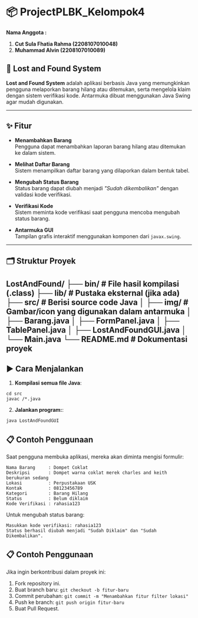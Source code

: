 # 📦 ProjectPLBK_Kelompok4

**Nama Anggota :**
1. **Cut Sula Fhatia Rahma (2208107010048)**
2. **Muhammad Alvin (2208107010089)**

## 🧾 Lost and Found System

**Lost and Found System** adalah aplikasi berbasis Java yang memungkinkan pengguna melaporkan barang hilang atau ditemukan, serta mengelola klaim dengan sistem verifikasi kode. Antarmuka dibuat menggunakan Java Swing agar mudah digunakan.

---

## ✨ Fitur

- **Menambahkan Barang**  
  Pengguna dapat menambahkan laporan barang hilang atau ditemukan ke dalam sistem.

- **Melihat Daftar Barang**  
  Sistem menampilkan daftar barang yang dilaporkan dalam bentuk tabel.

- **Mengubah Status Barang**  
  Status barang dapat diubah menjadi *"Sudah dikembalikan"* dengan validasi kode verifikasi.

- **Verifikasi Kode**  
  Sistem meminta kode verifikasi saat pengguna mencoba mengubah status barang.

- **Antarmuka GUI**  
  Tampilan grafis interaktif menggunakan komponen dari `javax.swing`.

---

## 🗂️ Struktur Proyek

LostAndFound/ ├── bin/ # File hasil kompilasi (.class) ├── lib/ # Pustaka eksternal (jika ada) ├── src/ # Berisi source code Java │ ├── img/ # Gambar/icon yang digunakan dalam antarmuka │ ├── Barang.java │ ├── FormPanel.java │ ├── TablePanel.java │ ├── LostAndFoundGUI.java │ └── Main.java └── README.md # Dokumentasi proyek
---

## ▶️ Cara Menjalankan

1. **Kompilasi semua file Java**:

```
cd src
javac /*.java
```
2. **Jalankan program:**:

```
java LostAndFoundGUI
```

## 📋 Contoh Penggunaan

Saat pengguna membuka aplikasi, mereka akan diminta mengisi formulir:
```
Nama Barang     : Dompet Coklat
Deskripsi       : Dompet warna coklat merek charles and keith berukuran sedang
Lokasi          : Perpustakaan USK
Kontak          : 08123456789
Kategori        : Barang Hilang
Status          : Belum diklaim
Kode Verifikasi : rahasia123

```
Untuk mengubah status barang:
```
Masukkan kode verifikasi: rahasia123
Status berhasil diubah menjadi "Sudah Diklaim" dan "Sudah Dikembalikan".

```

## 📋 Contoh Penggunaan

Jika ingin berkontribusi dalam proyek ini:
1. Fork repository ini.
2. Buat branch baru:
```git checkout -b fitur-baru```
3. Commit perubahan:
```git commit -m "Menambahkan fitur filter lokasi"```
4. Push ke branch:
```git push origin fitur-baru```
5. Buat Pull Request.
